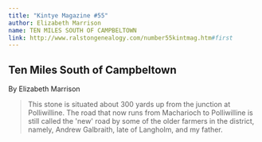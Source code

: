 ```yaml
---
title: "Kintye Magazine #55"
author: Elizabeth Marrison
name: TEN MILES SOUTH OF CAMPBELTOWN
link: http://www.ralstongenealogy.com/number55kintmag.htm#first
---
```


## Ten Miles South of Campbeltown

By Elizabeth Marrison

> This stone is situated about 300 yards up from the junction at Polliwilline. The road that now runs from Macharioch to Polliwilline is still called the 'new' road by some of the older farmers in the district, namely, Andrew Galbraith, late of Langholm, and my father.
